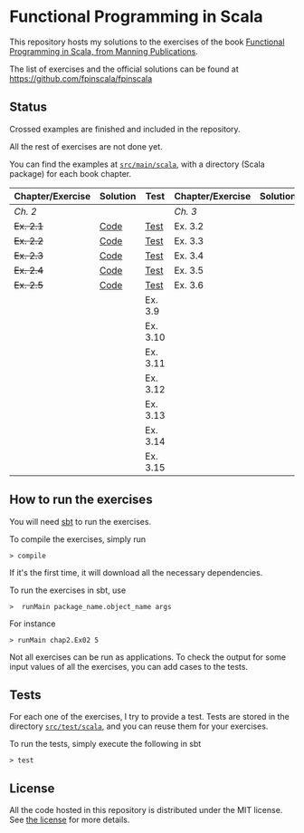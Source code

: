 # Functional Programming in Scala

This repository hosts my solutions to the exercises of the book
[Functional Programming in Scala, from Manning Publications](http://www.manning.com/bjarnason/).

The list of exercises and the official solutions can be found at https://github.com/fpinscala/fpinscala

## Status

Crossed examples are finished and included in the repository.

All the rest of exercises are not done yet.

You can find the examples at
[`src/main/scala`](https://github.com/iht/fpinscala/tree/master/src/main/scala/),
with a directory (Scala package) for each book chapter.

| **Chapter/Exercise** | **Solution** | **Test** | **Chapter/Exercise** | **Solution** | **Test** |
| ---------------- | ---- | ---- | ---------------- | ---- | ---- |
| *Ch. 2*          |      |      | *Ch. 3*            |      |      |
| ~~Ex. 2.1~~| [Code](https://github.com/iht/fpinscala/blob/master/src/main/scala/chap02/ex01.scala) | [Test](https://github.com/iht/fpinscala/blob/master/src/test/scala/chap02/ex01.scala)|Ex. 3.2 |   |   |
| ~~Ex. 2.2~~|[Code](https://github.com/iht/fpinscala/blob/master/src/main/scala/chap02/ex02.scala) | [Test](https://github.com/iht/fpinscala/blob/master/src/test/scala/chap02/ex02.scala)|Ex. 3.3 |   |   |
| ~~Ex. 2.3~~|[Code](https://github.com/iht/fpinscala/blob/master/src/main/scala/chap02/ex03.scala) | [Test](https://github.com/iht/fpinscala/blob/master/src/test/scala/chap02/ex03.scala)|Ex. 3.4 |   |   |
| ~~Ex. 2.4~~|[Code](https://github.com/iht/fpinscala/blob/master/src/main/scala/chap02/ex04.scala) | [Test](https://github.com/iht/fpinscala/blob/master/src/test/scala/chap02/ex04.scala)|Ex. 3.5 |   |   |
| ~~Ex. 2.5~~|[Code](https://github.com/iht/fpinscala/blob/master/src/main/scala/chap02/ex04.scala) | [Test](https://github.com/iht/fpinscala/blob/master/src/test/scala/chap02/ex04.scala)|Ex. 3.6 |   |   | 
|            |                          | Ex. 3.9 |   |   |
|            |                          | Ex. 3.10|   |   |
|            |                          | Ex. 3.11|   |   |
|            |                          | Ex. 3.12|   |   |
|            |                          | Ex. 3.13|   |   |
|            |                          | Ex. 3.14|   |   |
|            |                          | Ex. 3.15|   |   |

## How to run the exercises

You will need [sbt](http://www.scala-sbt.org/) to run the exercises.

To compile the exercises, simply run

```
> compile
```

If it's the first time, it will download all the necessary dependencies.

To run the exercises in sbt, use
```
>  runMain package_name.object_name args
```

For instance
```
> runMain chap2.Ex02 5
```

Not all exercises can be run as applications. To check the output for
some input values of all the exercises, you can add cases to the tests.

## Tests

For each one of the exercises, I try to provide a test. Tests are
stored in the directory [`src/test/scala`](https://github.com/iht/fpinscala/tree/master/src/test/scala/), and you can reuse them for
your exercises.

To run the tests, simply execute the following in sbt
```
> test
```

## License

All the code hosted in this repository is distributed under the MIT
license. See [the
license](https://github.com/iht/fpinscala/blob/master/LICENSE) for
more details.
